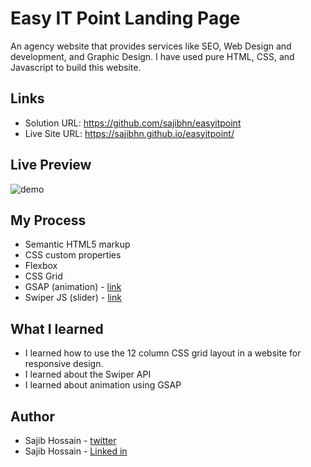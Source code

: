 # Easy IT Point Landing Page

An agency website that provides services like SEO, Web Design and development, and Graphic Design. 
I have used pure HTML, CSS, and Javascript to build this website.


## Links

- Solution URL: https://github.com/sajibhn/easyitpoint
- Live Site URL: https://sajibhn.github.io/easyitpoint/

## Live Preview

![demo](demo/demo.gif)

## My Process

- Semantic HTML5 markup
- CSS custom properties
- Flexbox
- CSS Grid
- GSAP (animation) - [link](https://greensock.com/gsap/)
- Swiper JS (slider) - [link](https://swiperjs.com/)

## What I learned

- I learned how to use the 12 column CSS grid layout in a website for responsive design.
- I learned about the Swiper API
- I learned about animation using GSAP

## Author

- Sajib Hossain - [twitter](https://twitter.com/sajib_hsn)
- Sajib Hossain - [Linked in](https://www.linkedin.com/in/sajib-hossain-17929b225/)
